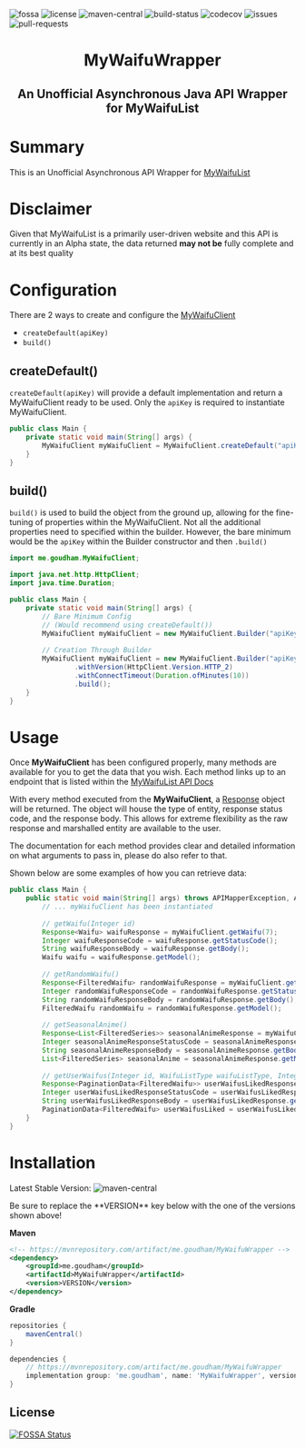[license]: https://img.shields.io/github/license/sgoudham/MyWaifuWrapper
[maven-central]: https://img.shields.io/maven-central/v/me.goudham/MyWaifuWrapper
[build-status]: https://goudham.me/jenkins/job/MyWaifuWrapper/job/main/badge/icon
[codecov]: https://codecov.io/gh/sgoudham/MyWaifuWrapper/branch/main/graph/badge.svg?token=RxUDnCWnF0
[issues]: https://img.shields.io/github/issues/sgoudham/MyWaifuWrapper?label=issues
[pull-requests]: https://img.shields.io/github/issues-pr/sgoudham/MyWaifuWrapper
[fossa]: https://app.fossa.com/api/projects/git%2Bgithub.com%2Fsgoudham%2FMyWaifuWrapper.svg?type=shield

![fossa]
![license]
![maven-central]
![build-status]
![codecov]
![issues]
![pull-requests]

<h1 align="center">MyWaifuWrapper</h1>
<h2 align="center">An Unofficial Asynchronous Java API Wrapper for MyWaifuList</h2>

# Summary

This is an Unofficial Asynchronous API Wrapper for [MyWaifuList](https://mywaifulist.moe/dash) 

# Disclaimer

Given that MyWaifuList is a primarily user-driven website and this API is currently in an Alpha state,
the data returned **may not be** fully complete and at its best quality

# Configuration

There are 2 ways to create and configure the [MyWaifuClient](https://github.com/sgoudham/MyWaifuWrapper/blob/main/src/main/java/me/goudham/MyWaifuClient.java)
+ `createDefault(apiKey)`
+ `build()`

## createDefault()

`createDefault(apiKey)` will provide a default implementation and return a MyWaifuClient ready to be used. Only 
the `apiKey` is required to instantiate MyWaifuClient.

```java
public class Main {
    private static void main(String[] args) {
        MyWaifuClient myWaifuClient = MyWaifuClient.createDefault("apiKey");
    }
}
```

## build()

`build()` is used to build the object from the ground up, allowing for the fine-tuning of properties within the
MyWaifuClient. Not all the additional properties need to specified within the builder. However, the bare minimum would be 
the `apiKey` within the Builder constructor and then `.build()`

```java
import me.goudham.MyWaifuClient;

import java.net.http.HttpClient;
import java.time.Duration;

public class Main {
    private static void main(String[] args) {
        // Bare Minimum Config 
        // (Would recommend using createDefault())
        MyWaifuClient myWaifuClient = new MyWaifuClient.Builder("apiKey").build();
        
        // Creation Through Builder
        MyWaifuClient myWaifuClient = new MyWaifuClient.Builder("apiKey")
                .withVersion(HttpClient.Version.HTTP_2)
                .withConnectTimeout(Duration.ofMinutes(10))
                .build();
    }
}
```

# Usage 

Once **MyWaifuClient** has been configured properly, many methods are available for you to get the data that you wish.
Each method links up to an endpoint that is listed within the [MyWaifuList API Docs](https://mywaifulist.docs.stoplight.io/api-reference)

With every method executed from the **MyWaifuClient**, a [Response]() object will be returned. The object will house
the type of entity, response status code, and the response body. This allows for extreme flexibility as the raw response 
and marshalled entity are available to the user.

The documentation for each method provides clear and detailed information on what arguments to pass in, please
do also refer to that. 

Shown below are some examples of how you can retrieve data: 

```java
public class Main {
    public static void main(String[] args) throws APIMapperException, APIResponseException {
        // ... myWaifuClient has been instantiated
        
        // getWaifu(Integer id) 
        Response<Waifu> waifuResponse = myWaifuClient.getWaifu(7);
        Integer waifuResponseCode = waifuResponse.getStatusCode();
        String waifuResponseBody = waifuResponse.getBody();
        Waifu waifu = waifuResponse.getModel();
        
        // getRandomWaifu()
        Response<FilteredWaifu> randomWaifuResponse = myWaifuClient.getRandomWaifu();
        Integer randomWaifuResponseCode = randomWaifuResponse.getStatusCode();
        String randomWaifuResponseBody = randomWaifuResponse.getBody();
        FilteredWaifu randomWaifu = randomWaifuResponse.getModel();
        
        // getSeasonalAnime()
        Response<List<FilteredSeries>> seasonalAnimeResponse = myWaifuClient.getSeasonalAnime();
        Integer seasonalAnimeResponseStatusCode = seasonalAnimeResponse.getStatusCode();
        String seasonalAnimeResponseBody = seasonalAnimeResponse.getBody();
        List<FilteredSeries> seasonalAnime = seasonalAnimeResponse.getModel();
    
        // getUserWaifus(Integer id, WaifuListType waifuListType, Integer pageNum)
        Response<PaginationData<FilteredWaifu>> userWaifusLikedResponse = myWaifuClient.getUserWaifus(1, WaifuListType.LIKED, 1);
        Integer userWaifusLikedResponseStatusCode = userWaifusLikedResponse.getStatusCode();
        String userWaifusLikedResponseBody = userWaifusLikedResponse.getBody();
        PaginationData<FilteredWaifu> userWaifusLiked = userWaifusLikedResponse.getModel();
    }
}
```

# Installation

Latest Stable Version: ![maven-central]
<p>Be sure to replace the **VERSION** key below with the one of the versions shown above!</p>

**Maven**
```xml
<!-- https://mvnrepository.com/artifact/me.goudham/MyWaifuWrapper -->
<dependency>
    <groupId>me.goudham</groupId>
    <artifactId>MyWaifuWrapper</artifactId>
    <version>VERSION</version>
</dependency>

```

**Gradle**
```gradle
repositories {
    mavenCentral()
}

dependencies {
    // https://mvnrepository.com/artifact/me.goudham/MyWaifuWrapper
    implementation group: 'me.goudham', name: 'MyWaifuWrapper', version: 'VERSION'
}
```

## License
[![FOSSA Status](https://app.fossa.com/api/projects/git%2Bgithub.com%2Fsgoudham%2FMyWaifuWrapper.svg?type=large)](https://app.fossa.com/projects/git%2Bgithub.com%2Fsgoudham%2FMyWaifuWrapper?ref=badge_large)
